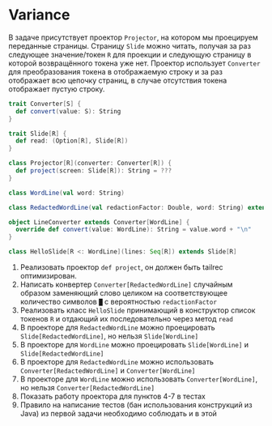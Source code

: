 # Variance

В задаче присутствует проектор `Projector`, на котором мы проецируем переданные страницы.
Страницу `Slide` можно читать, получая за раз следующее значение/токен `R` для проекции и следующую страницу в которой
возвращённого токена уже нет.
Проектор использует `Converter` для преобразования токена в отображаемую строку и за раз отображает всю цепочку страниц,
в случае отсутствия токена отображает пустую строку.

```scala
trait Converter[S] {
  def convert(value: S): String
}

trait Slide[R] {
  def read: (Option[R], Slide[R])
}

class Projector[R](converter: Converter[R]) {
  def project(screen: Slide[R]): String = ???
}

class WordLine(val word: String)

class RedactedWordLine(val redactionFactor: Double, word: String) extends ???

object LineConverter extends Converter[WordLine] {
  override def convert(value: WordLine): String = value.word + "\n"
}

class HelloSlide[R <: WordLine](lines: Seq[R]) extends Slide[R]
```

1. Реализовать проектор `def project`, он должен быть tailrec оптимизирован.
2. Написать конвертер `Converter[RedactedWordLine]` случайным образом заменяющий слово целиком на соответствующее
   количество символов `█` с вероятностью `redactionFactor`
3. Реализовать класс `HelloSlide` принимающий в конструктор список токенов `R` и отдающий их последовательно через
   метод `read`
4. В проекторе для `RedactedWordLine` можно проецировать `Slide[RedactedWordLine]`, но нельзя `Slide[WordLine]`
5. В проекторе для `WordLine` можно проецировать `Slide[WordLine]` и `Slide[RedactedWordLine]`
6. В проекторе для `RedactedWordLine` можно использовать `Converter[RedactedWordLine]` и `Converter[WordLine]`
7. В проекторе для `WordLine` можно использовать `Converter[WordLine]`, но нельзя `Converter[RedactedWordLine]`
8. Показать работу проектора для пунктов 4-7 в тестах
9. Правило на написание тестов (бан использования конструкций из Java) из первой задачи необходимо соблюдать и в этой
